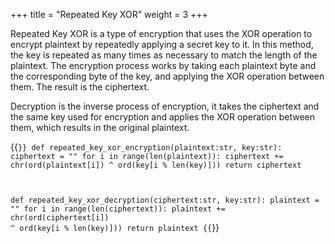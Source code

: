 +++
title = "Repeated Key XOR"
weight = 3
+++

Repeated Key XOR is a type of encryption that uses the XOR operation to encrypt plaintext by repeatedly applying a secret key to it. In this method, the key is repeated as many times as necessary to match the length of the plaintext. The encryption process works by taking each plaintext byte and the corresponding byte of the key, and applying the XOR operation between them. The result is the ciphertext.

Decryption is the inverse process of encryption, it takes the ciphertext and the same key used for encryption and applies the XOR operation between them, which results in the original plaintext.

{{<code>}}
def repeated_key_xor_encryption(plaintext:str, key:str):
    ciphertext = ""
    for i in range(len(plaintext)):
        ciphertext += chr(ord(plaintext[i]) ^ ord(key[i % len(key)]))
    return ciphertext

def repeated_key_xor_decryption(ciphertext:str, key:str):
    plaintext = ""
    for i in range(len(ciphertext)):
        plaintext += chr(ord(ciphertext[i]) ^ ord(key[i % len(key)]))
    return plaintext
{{</code>}}